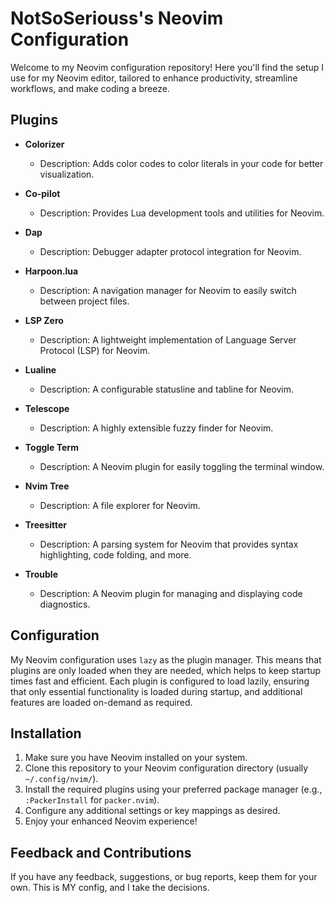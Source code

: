 # NotSoSeriouss's Neovim Configuration

Welcome to my Neovim configuration repository! Here you'll find the setup I use for my Neovim editor, tailored to enhance productivity, streamline workflows, and make coding a breeze.

## Plugins

- **Colorizer**
  - Description: Adds color codes to color literals in your code for better visualization.

- **Co-pilot**
  - Description: Provides Lua development tools and utilities for Neovim.

- **Dap**
  - Description: Debugger adapter protocol integration for Neovim.

- **Harpoon.lua**
  - Description: A navigation manager for Neovim to easily switch between project files.

- **LSP Zero**
  - Description: A lightweight implementation of Language Server Protocol (LSP) for Neovim.

- **Lualine**
  - Description: A configurable statusline and tabline for Neovim.

- **Telescope**
  - Description: A highly extensible fuzzy finder for Neovim.

- **Toggle Term**
  - Description: A Neovim plugin for easily toggling the terminal window.

- **Nvim Tree**
  - Description: A file explorer for Neovim.

- **Treesitter**
  - Description: A parsing system for Neovim that provides syntax highlighting, code folding, and more.

- **Trouble**
  - Description: A Neovim plugin for managing and displaying code diagnostics.

## Configuration

My Neovim configuration uses `lazy` as the plugin manager. This means that plugins are only loaded when they are needed, which helps to keep startup times fast and efficient. Each plugin is configured to load lazily, ensuring that only essential functionality is loaded during startup, and additional features are loaded on-demand as required.

## Installation

1. Make sure you have Neovim installed on your system.
2. Clone this repository to your Neovim configuration directory (usually `~/.config/nvim/`).
3. Install the required plugins using your preferred package manager (e.g., `:PackerInstall` for `packer.nvim`).
4. Configure any additional settings or key mappings as desired.
5. Enjoy your enhanced Neovim experience!

## Feedback and Contributions

If you have any feedback, suggestions, or bug reports, keep them for your own. This is MY config, and I take the decisions.
